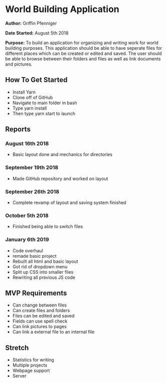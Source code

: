 # World Building Application

**Author:** Griffin Pfenniger

**Date Started:** August 5th 2018

**Purpose:** To build an application for organizing and writing work for world building purposes. This application should be able to have seperate files for different places which can be created or edited and saved. The user should be able to browse between their folders and files as well as link documents and pictures.

## How To Get Started

* Install Yarn 
* Clone off of GitHub
* Navigate to main folder in bash
* Type yarn install
* Then type yarn start to launch

## Reports

### August 16th 2018

* Basic layout done and mechanics for directories

### September 19th 2018

* Made GitHub repository and worked on layout

### September 26th 2018

* Complete revamp of layout and saving system finished

### October 5th 2018

* Finished being able to switch files

### January 6th 2019

* Code overhaul
* remade basic project
* Rebuilt all html and basic layout
* Got rid of dropdown menu 
* Split up CSS into smaller files
* Rewriting all previous JS code

## MVP Requirements

* Can change between files
* Can create files and folders
* Files can be edited and saved
* Fields can use spell check
* Can link pictures to pages
* Can link a external file to an internal file

## Stretch

* Statistics for writing
* Multiple projects
* Webpage support
* Server